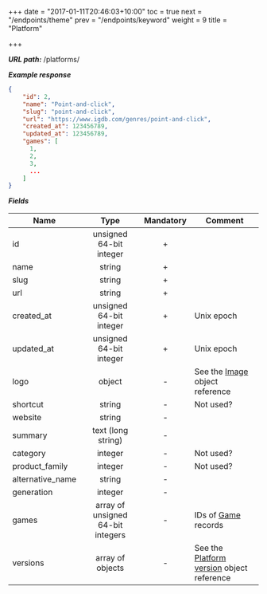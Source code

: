 +++
date = "2017-01-11T20:46:03+10:00"
toc = true
next = "/endpoints/theme"
prev = "/endpoints/keyword"
weight = 9
title = "Platform"

+++

***URL path:*** /platforms/

***Example response***

```json
{
    "id": 2,
    "name": "Point-and-click",
    "slug": "point-and-click",
    "url": "https://www.igdb.com/genres/point-and-click",
    "created_at": 123456789,
    "updated_at": 123456789,
    "games": [
      1,
      2,
      3,
      ...
    ]
}
```

***Fields***

| Name             | Type                              | Mandatory | Comment |
| ---------------- |:---------------------------------:|:---------:| ------- |
| id               | unsigned 64-bit integer           |     +     ||
| name             | string                            |     +     ||
| slug             | string                            |     +     ||
| url              | string                            |     +     ||
| created_at       | unsigned 64-bit integer           |     +     | Unix epoch |
| updated_at       | unsigned 64-bit integer           |     +     | Unix epoch |
| logo             | object                            |     -     | See the [Image](../../misc-objects/image) object reference |
| shortcut         | string                            |     -     | Not used? |
| website          | string                            |     -     ||
| summary          | text (long string)                |     -     ||
| category         | integer                           |     -     | Not used? |
| product_family   | integer                           |     -     | Not used? |
| alternative_name | string                            |     -     ||
| generation       | integer                           |     -     ||
| games            | array of unsigned 64-bit integers |     -     | IDs of [Game](../game) records |
| versions         | array of objects                  |     -     | See the [Platform version](../../misc-objects/platform-version) object reference |
